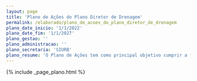 ```yaml
---
layout: page
title: 'Plano de Ações do Plano Diretor de Drenagem'
permalink: /elaborado/plano_de_acoes_do_plano_diretor_de_drenagem
plano_date_inicio: '1/1/2022'
plano_date_fim: '1/1/2027'
plano_gestao: ''
plano_administracao: ''
plano_secretaria: 'SIURB'
plano_resume: 'O Plano de Ações tem como principal objetivo cumprir a função de ferramenta para a programação e elaboração de um cronograma de obras para o controle de cheias, além de fornecer suporte à decisão de priorizar determinada intervenção em detrimento das demais, no sistema de macrodrenagem propostas nos cadernos de Bacia Hidrográfica e no Plano Diretor de Drenagem da Bacia do Alto Tietê – PDMAT.'
---
```

<div>
{% include _page_plano.html %}
</div>
